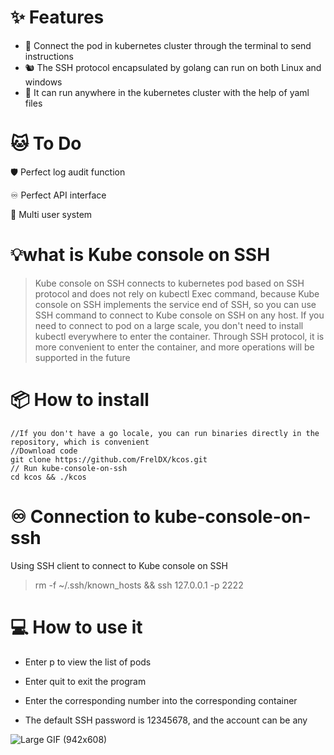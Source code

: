 # ✨ Features

- 🌈 Connect the pod in kubernetes cluster through the terminal to send instructions
- 🐿️ The SSH protocol encapsulated by golang can run on both Linux and windows
- 🚀 It can run anywhere in the kubernetes cluster with the help of yaml files

# 🐱 To Do

🛡 Perfect log audit function

♾ Perfect API interface

👬 Multi user system

# 💡what is Kube console on SSH

> Kube console on SSH connects to kubernetes pod based on SSH protocol and does not rely on kubectl Exec command, because Kube console on SSH implements the service end of SSH, so you can use SSH command to connect to Kube console on SSH on any host. If you need to connect to pod on a large scale, you don't need to install kubectl everywhere to enter the container. Through SSH protocol, it is more convenient to enter the container, and more operations will be supported in the future


# 📦  How to install

```
//If you don't have a go locale, you can run binaries directly in the repository, which is convenient
//Download code
git clone https://github.com/FrelDX/kcos.git
// Run kube-console-on-ssh
cd kcos && ./kcos
```
# ♾ Connection to kube-console-on-ssh

Using SSH client to connect to Kube console on SSH
>rm -f ~/.ssh/known_hosts && ssh 127.0.0.1 -p 2222



# 💻 How to use it

- Enter p to view the list of pods

- Enter quit to exit the program

- Enter the corresponding number into the corresponding container

- The default SSH password is 12345678, and the account can be any

![Large GIF (942x608)](./doc/readme.gif)